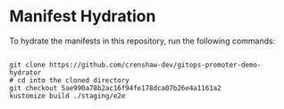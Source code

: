 
# Manifest Hydration

To hydrate the manifests in this repository, run the following commands:

```shell

git clone https://github.com/crenshaw-dev/gitops-promoter-demo-hydrator
# cd into the cloned directory
git checkout 5ae990a78b2ac16f94fe178dca07b26e4a1161a2
kustomize build ./staging/e2e
```